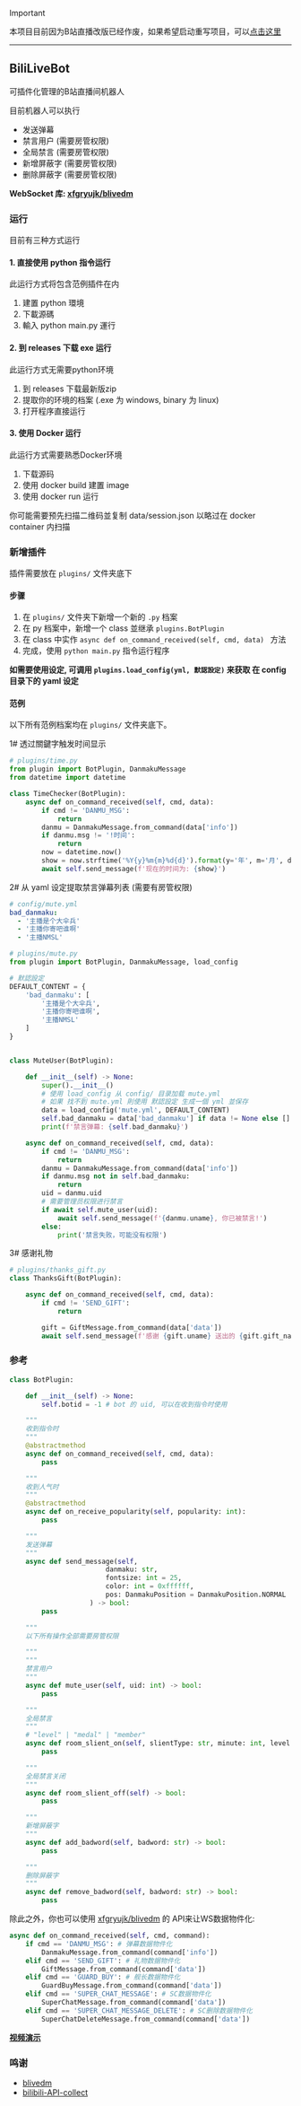 > [!IMPORTANT]
> 本项目目前因为B站直播改版已经作废，如果希望启动重写项目，可以[点击这里](https://github.com/eric2788/BiliLiveBot/discussions/6)

---

## BiliLiveBot

可插件化管理的B站直播间机器人

目前机器人可以执行
- 发送弹幕
- 禁言用户 (需要房管权限)
- 全局禁言 (需要房管权限)
- 新增屏蔽字 (需要房管权限)
- 删除屏蔽字 (需要房管权限)


__WebSocket 库:  [xfgryujk/blivedm](https://github.com/xfgryujk/blivedm)__


### 运行

目前有三种方式运行

#### 1. 直接使用 python 指令运行
此运行方式将包含范例插件在内

1. 建置 python 環境
2. 下載源碼
3. 輸入 python main.py 運行

#### 2. 到 releases 下载 exe 运行
此运行方式无需要python环境

1. 到 releases 下载最新版zip
2. 提取你的环境的档案 (.exe 为 windows, binary 为 linux)
3. 打开程序直接运行

#### 3. 使用 Docker 运行
此运行方式需要熟悉Docker环境

1. 下载源码
2. 使用 docker build 建置 image
3. 使用 docker run 运行

你可能需要预先扫描二维码並复制 data/session.json 以略过在 docker container 内扫描

### 新增插件

插件需要放在 ``plugins/`` 文件夹底下

#### 步骤
1. 在 ``plugins/`` 文件夹下新增一个新的 ``.py`` 档案
2. 在 py 档案中，新增一个 class 並继承 ``plugins.BotPlugin``
3. 在 class 中实作 ``async def on_command_received(self, cmd, data) `` 方法
4. 完成，使用 ``python main.py`` 指令运行程序

__如需要使用设定, 可调用 ``plugins.load_config(yml, 默認設定)`` 来获取 在 config 目录下的 yaml 设定__

#### 范例

以下所有范例档案均在 ``plugins/`` 文件夹底下。

1# 透过關鍵字触发时间显示

```py
# plugins/time.py
from plugin import BotPlugin, DanmakuMessage
from datetime import datetime

class TimeChecker(BotPlugin):
    async def on_command_received(self, cmd, data):
        if cmd != 'DANMU_MSG':
            return
        danmu = DanmakuMessage.from_command(data['info'])
        if danmu.msg != '!时间':
            return
        now = datetime.now()
        show = now.strftime('%Y{y}%m{m}%d{d}').format(y='年', m='月', d='日')
        await self.send_message(f'现在的时间为: {show}')
```

2# 从 yaml 设定提取禁言弹幕列表 (需要有房管权限)

```yaml
# config/mute.yml
bad_danmaku:
  - '主播是个大伞兵'
  - '主播你寄吧谁啊'
  - '主播NMSL'
```

```py
# plugins/mute.py
from plugin import BotPlugin, DanmakuMessage, load_config

# 默認設定
DEFAULT_CONTENT = {
    'bad_danmaku': [
        '主播是个大伞兵',
        '主播你寄吧谁啊',
        '主播NMSL'
    ]
}


class MuteUser(BotPlugin):

    def __init__(self) -> None:
        super().__init__()
        # 使用 load_config 从 config/ 目录加载 mute.yml
        # 如果 找不到 mute.yml 則使用 默認設定 生成一個 yml 並保存
        data = load_config('mute.yml', DEFAULT_CONTENT) 
        self.bad_danmaku = data['bad_danmaku'] if data != None else []
        print(f'禁言弹幕: {self.bad_danmaku}')

    async def on_command_received(self, cmd, data):
        if cmd != 'DANMU_MSG':
            return
        danmu = DanmakuMessage.from_command(data['info'])
        if danmu.msg not in self.bad_danmaku:
            return
        uid = danmu.uid
        # 需要管理员权限进行禁言
        if await self.mute_user(uid):
            await self.send_message(f'{danmu.uname}, 你已被禁言!')
        else:
            print('禁言失败，可能没有权限')
```

3# 感谢礼物

```py
# plugins/thanks_gift.py
class ThanksGift(BotPlugin):

    async def on_command_received(self, cmd, data):
        if cmd != 'SEND_GIFT':
            return

        gift = GiftMessage.from_command(data['data'])
        await self.send_message(f'感谢 {gift.uname} 送出的 {gift.gift_name} x{gift.num}')
```

### 参考

```py
class BotPlugin:

    def __init__(self) -> None:
        self.botid = -1 # bot 的 uid, 可以在收到指令时使用

    """
    收到指令时
    """
    @abstractmethod
    async def on_command_received(self, cmd, data):
        pass

    """
    收到人气时
    """
    @abstractmethod
    async def on_receive_popularity(self, popularity: int):
        pass

    """
    发送弹幕
    """
    async def send_message(self,
                        danmaku: str, 
                        fontsize: int = 25, 
                        color: int = 0xffffff, 
                        pos: DanmakuPosition = DanmakuPosition.NORMAL
                    ) -> bool:
        pass

    """
    以下所有操作全部需要房管权限

    """
    """
    禁言用户
    """
    async def mute_user(self, uid: int) -> bool:
        pass

    """
    全局禁言
    """
    # "level" | "medal" | "member"
    async def room_slient_on(self, slientType: str, minute: int, level: int) -> bool:
        pass

    """
    全局禁言关闭
    """
    async def room_slient_off(self) -> bool:
        pass

    """
    新增屏蔽字
    """
    async def add_badword(self, badword: str) -> bool:
        pass

    """
    删除屏蔽字
    """
    async def remove_badword(self, badword: str) -> bool:
        pass
```

除此之外，你也可以使用 [xfgryujk/blivedm](https://github.com/xfgryujk/blivedm) 的 API来让WS数据物件化:

```py
async def on_command_received(self, cmd, command):
    if cmd == 'DANMU_MSG': # 弹幕数据物件化
        DanmakuMessage.from_command(command['info'])
    elif cmd == 'SEND_GIFT': # 礼物数据物件化
        GiftMessage.from_command(command['data'])
    elif cmd == 'GUARD_BUY': # 舰长数据物件化
        GuardBuyMessage.from_command(command['data'])
    elif cmd == 'SUPER_CHAT_MESSAGE': # SC数据物件化
        SuperChatMessage.from_command(command['data'])
    elif cmd == 'SUPER_CHAT_MESSAGE_DELETE': # SC删除数据物件化
        SuperChatDeleteMessage.from_command(command['data'])
```

[__视频演示__](https://www.bilibili.com/video/BV1LT4y1R7Xk)

### 鸣谢

- [blivedm](https://github.com/xfgryujk/blivedm)
- [bilibili-API-collect](https://github.com/SocialSisterYi/bilibili-API-collect)
